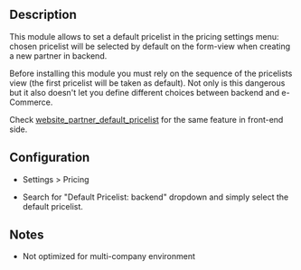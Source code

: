 ## Description

This module allows to set a default pricelist in the pricing settings menu: chosen
pricelist will be selected by default on the form-view when creating a new partner in
backend.

Before installing this module you must rely on the sequence of the pricelists view (the
first pricelist will be taken as default). Not only is this dangerous but it also
doesn't let you define different choices between backend and e-Commerce.

Check
[website_partner_default_pricelist](https://github.com/FrancescoBallerini/odoo14_custom_modules/tree/main/website_partner_default_pricelist)
for the same feature in front-end side.

## Configuration

- Settings > Pricing

- Search for "Default Pricelist: backend" dropdown and simply select the default
  pricelist.

## Notes

- Not optimized for multi-company environment
